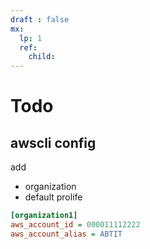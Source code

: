 ```yaml
---
draft : false
mx:
  lp: 1
  ref:
    child:
---
```


# Todo

## awscli config
add 
- organization
- default prolife
```ini
[organization1]
aws_account_id = 000011112222
aws_account_alias = ABTIT
```
